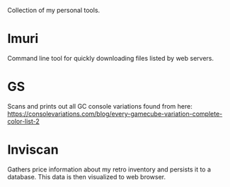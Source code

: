 Collection of my personal tools.

# Imuri
Command line tool for quickly downloading files listed by web servers.

# GS
Scans and prints out all GC console variations found from here: https://consolevariations.com/blog/every-gamecube-variation-complete-color-list-2

# Inviscan
Gathers price information about my retro inventory and persists it to a database. This data is then visualized to web browser.
